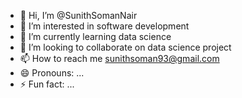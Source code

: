 - 👋 Hi, I’m @SunithSomanNair
- 👀 I’m interested in software development
- 🌱 I’m currently learning data science
- 💞️ I’m looking to collaborate on data science project
- 📫 How to reach me sunithsoman93@gmail.com
- 😄 Pronouns: ...
- ⚡ Fun fact: ...

<!---
SunithSomanNair/SunithSomanNair is a ✨ special ✨ repository because its `README.md` (this file) appears on your GitHub profile.
You can click the Preview link to take a look at your changes.
--->
